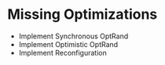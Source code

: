 # Missing Optimizations

- Implement Synchronous OptRand
- Implement Optimistic OptRand
- Implement Reconfiguration